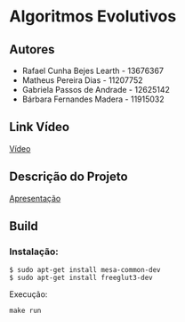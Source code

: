 # Algoritmos Evolutivos

## Autores

- Rafael Cunha Bejes Learth - 13676367
- Matheus Pereira Dias - 11207752
- Gabriela Passos de Andrade - 12625142
- Bárbara Fernandes Madera - 11915032

## Link Vídeo
[Vídeo]()

## Descrição do Projeto
[Apresentação](https://www.canva.com/design/DAF3jLBKRBw/SKJhPLyK9EKxtpaHolTpVw/edit)

## Build

### Instalação:
```
$ sudo apt-get install mesa-common-dev
$ sudo apt-get install freeglut3-dev
```
Execução:
```
make run
```
